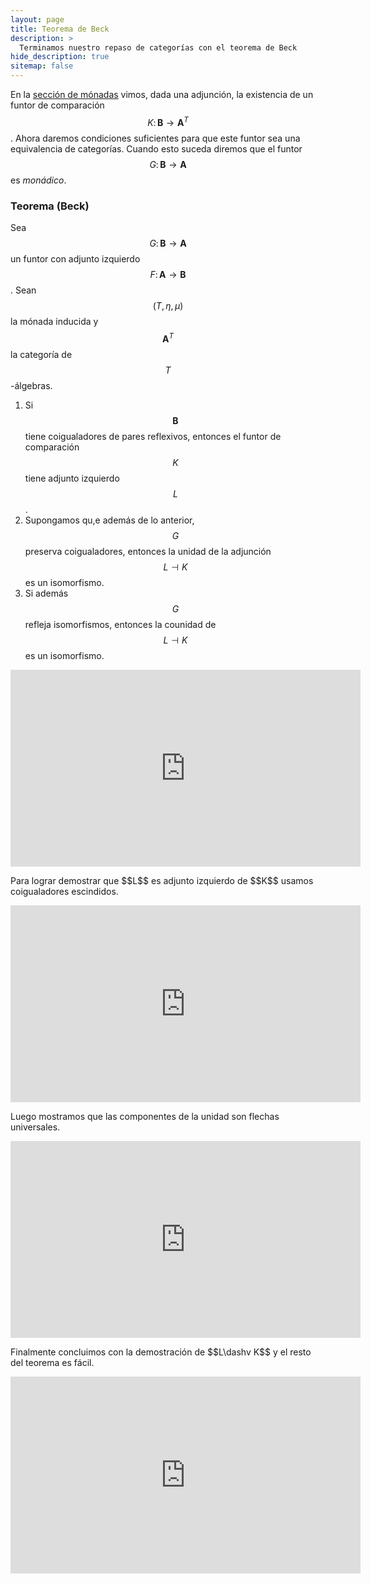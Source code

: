 ```yaml
---
layout: page
title: Teorema de Beck
description: >
  Terminamos nuestro repaso de categorías con el teorema de Beck
hide_description: true
sitemap: false
---
```


En la [sección de mónadas](https://ljtc.github.io/topos/docs/monadas.md) vimos, dada una adjunción, la existencia de un funtor de comparación $$K\colon\mathbf{B}\to\mathbf{A}^T$$. Ahora daremos condiciones suficientes para que este funtor sea una equivalencia de categorías. Cuando esto suceda diremos que el funtor $$G\colon\mathbf{B}\to\mathbf{A}$$ es *monádico*.

### Teorema (Beck)
Sea $$G\colon\mathbf{B}\to\mathbf{A}$$ un funtor con adjunto izquierdo $$F\colon\mathbf{A}\to\mathbf{B}$$. Sean 
$$(T,\eta,\mu)$$ la mónada inducida y $$\mathbf{A}^T$$ la categoría de $$T$$-álgebras.
1. Si $$\mathbf{B}$$ tiene coigualadores de pares reflexivos, entonces el funtor de comparación $$K$$ tiene adjunto izquierdo $$L$$.
2. Supongamos qu,e además de lo anterior, $$G$$ preserva coigualadores, entonces la unidad de la adjunción $$L\dashv K$$ es un isomorfismo.
3. Si además $$G$$ refleja isomorfismos, entonces la counidad de $$L\dashv K$$ es un isomorfismo.

<iframe width="560" height="315" src="https://www.youtube.com/embed/hbwwbIndQiM" title="Clase12" frameborder="0" allow="accelerometer; autoplay; clipboard-write; encrypted-media; gyroscope; picture-in-picture; web-share" allowfullscreen></iframe>

<p>Para lograr demostrar que $$L$$ es adjunto izquierdo de $$K$$ usamos coigualadores escindidos.</p>

<iframe width="560" height="315" src="https://www.youtube.com/embed/QAbM5BceNto" title="Clase13" frameborder="0" allow="accelerometer; autoplay; clipboard-write; encrypted-media; gyroscope; picture-in-picture; web-share" allowfullscreen></iframe>

<p>Luego mostramos que las componentes de la unidad son flechas universales.</p>

<iframe width="560" height="315" src="https://www.youtube.com/embed/ucGlHP7KmM4" title="Clase14" frameborder="0" allow="accelerometer; autoplay; clipboard-write; encrypted-media; gyroscope; picture-in-picture; web-share" allowfullscreen></iframe>

<p>Finalmente concluimos con la demostración de $$L\dashv K$$ y el resto del teorema es fácil.</p>

<iframe width="560" height="315" src="https://www.youtube.com/embed/yphgYW6fKn0" title="Clase15" frameborder="0" allow="accelerometer; autoplay; clipboard-write; encrypted-media; gyroscope; picture-in-picture; web-share" allowfullscreen></iframe>